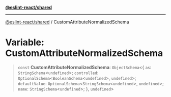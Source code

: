 [**@eslint-react/shared**](../README.md)

***

[@eslint-react/shared](../README.md) / CustomAttributeNormalizedSchema

# Variable: CustomAttributeNormalizedSchema

> `const` **CustomAttributeNormalizedSchema**: `ObjectSchema`\<\{ `as`: `StringSchema`\<`undefined`\>; `controlled`: `OptionalSchema`\<`BooleanSchema`\<`undefined`\>, `undefined`\>; `defaultValue`: `OptionalSchema`\<`StringSchema`\<`undefined`\>, `undefined`\>; `name`: `StringSchema`\<`undefined`\>; \}, `undefined`\>
